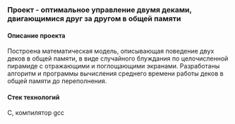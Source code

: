 ### Проект - оптимальное управление двумя деками, двигающимися друг за другом в общей памяти ###

#### Описание проекта ####
Построена математическая модель, описывающая поведение двух деков в общей памяти, в виде случайного блуждания по целочисленной пирамиде с отражающими и поглощающими экранами. Разработаны алгоритм и программы вычисления среднего времени работы деков в общей памяти до переполнения.

#### Стек технологий ####
C, компилятор gcc
